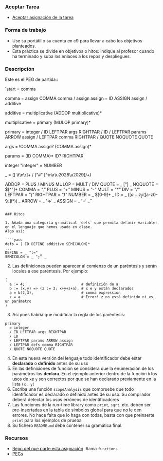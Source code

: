 ### Aceptar Tarea

* [Aceptar asignación de la tarea]()

### Forma de trabajo

* Use su portátil o su cuenta en c9 para llevar a cabo los objetivos planteados.
* Esta práctica se divide en objetivos o hitos:  indique al profesor  cuando ha terminado y suba los enlaces a los repos y despliegues.

### Descripción

Este es el PEG de partida::

`start
  = comma

comma
  = assign COMMA comma
  / assign
assign
  = ID ASSIGN assign
  / additive

additive
  = multiplicative (ADDOP multiplicative)*

multiplicative
  = primary (MULOP primary)*

primary
  = integer
  / ID LEFTPAR args RIGHTPAR
  / ID
  / LEFTPAR params ARROW assign
  / LEFTPAR comma RIGHTPAR
  / QUOTE NOQUOTE QUOTE

args = !COMMA assign? (COMMA assign)*

params = (ID COMMA)* ID? RIGHTPAR

integer "integer"
  = NUMBER

_ = ([ \t\n\r]+ / ("#" [^\n\r\u2028\u2029]*)+)*


ADDOP = PLUS / MINUS
MULOP = MULT / DIV
QUOTE = _ ["] _
NOQUOTE = $[^"]+
COMMA = _","_
PLUS = _"+"_
MINUS = _"-"_
MULT = _"*"_
DIV = _"/"_
LEFTPAR = _"("_
RIGHTPAR = _")"_
NUMBER = _ $[0-9]+ _
ID = _ $([a-z_]i$([a-z0-9_]i*)) _
ARROW = _ '=>' _
ASSIGN = _ '=' _``
```

### Hitos

1. Añada una categoría gramátical `defs` que permita definir variables en el lenguaje que hemos usado en clase. 
Algo así:

````yacc
defs = ( ID DEFINE additive SEMICOLON)*
...
DEFINE = _ ":=" _
SEMICOLON = _ ";" _
```
2. Las definiciones pueden aparecer al comienzo de un paréntesis y serán locales a ese paréntesis. 
Por ejemplo:
```
(
  a := 4;                          # definición de a
  b := (x,y) => (z := 3; x+y+z+a), # x e y están declarados
  a = b(2,3),                      # comma expression
  z = a                            # Error! z no está definido ni es un parámetro
)
```
3. Así  pues habría que modificar la regla de los paréntesis:
```
primary
  = integer
  / ID LEFTPAR args RIGHTPAR
  / ID
  / LEFTPAR params ARROW assign
  / LEFTPAR defs comma RIGHTPAR
  / QUOTE NOQUOTE QUOTE
```
4. En esta nueva versión del lenguaje todo identificador debe estar **declarado** o **definido**
antes de su uso
5. En las definiciones de función se considera que la enumeración de los parámetros los **declara**. En el ejemplo anterior dentro de la función `b` los usos de `x`e `y` son correctos por que se han declarado previamente 
en la lista `(x, y)`
6. Escriba una función `scopeAnalysis` que compruebe que todo identificador es declarado o definido 
antes de su uso. Su compilador deberá detectar los usos erróneos de identificadores
7. Las funciones de la run-time library como `print`, `sqrt`, etc. deben ser pre-insertadas en la tabla de símbolos global para que no le den errores. No hace falta que lo haga con todas, basta con que preinserte `print` para los ejemplos de prueba
7. Su fichero `README.md` debe contener su gramática final.

### Recursos

* [Repo del que parte esta asignación](https://github.com/ULL-ESIT-PL-1617/solution-pegjs-translate/tree/functions). Rama `functions`
* [PEGs](https://casianorodriguezleon.gitbooks.io/ull-esit-1617/content/apuntes/pegjs/PEGS.html)
